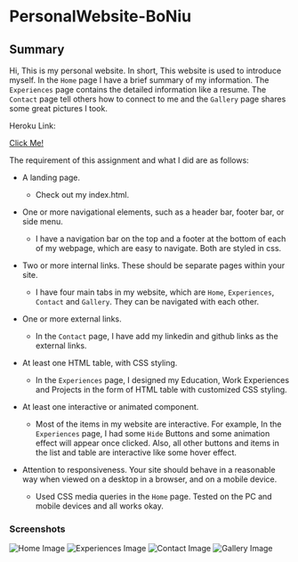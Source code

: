 # PersonalWebsite-BoNiu
## Summary

Hi, This is my personal website. In short, This website is used to introduce myself. In the `Home` page I have a brief summary of my information. The `Experiences` page contains the detailed information like a resume. The `Contact` page tell others how to connect to me and the `Gallery` page shares some great pictures I took.

Heroku Link:

[Click Me!](https://morning-brushlands-53903.herokuapp.com/)

The requirement of this assignment and what I did are as follows:

* A landing page. 
  * Check out my index.html.
* One or more navigational elements, such as a header bar, footer bar, or side menu.
  * I have a navigation bar on the top and a footer at the bottom of each of my webpage, which are easy to navigate. Both are styled in css.

* Two or more internal links. These should be separate pages within your site. 
  * I have four main tabs in my website, which are `Home`, `Experiences`, `Contact` and `Gallery`. They can be navigated with each other.
* One or more external links.
  * In the `Contact` page, I have add my linkedin and github links as the external links.
* At least one HTML table, with CSS styling. 
  * In the `Experiences` page, I designed my Education, Work Experiences and Projects in the form of HTML table with customized CSS styling.
* At least one interactive or animated component. 
  * Most of the items in my website are interactive. For example, In the `Experiences` page, I had some `Hide` Buttons and some animation effect will appear once clicked. Also, all other buttons and items in the list and table are interactive like some hover effect.
* Attention to responsiveness. Your site should behave in a reasonable way when viewed on a desktop in a browser, and on a mobile device. 
  * Used CSS media queries in the `Home` page. Tested on the PC and mobile devices and all works okay.


### Screenshots

![Home Image](https://github.ccs.neu.edu/NEU-CS5610-SU20/PersonalWebsite-BoNiu/blob/master/screenshots/home.png)
![Experiences Image](https://github.ccs.neu.edu/NEU-CS5610-SU20/PersonalWebsite-BoNiu/blob/master/screenshots/experiences.png)
![Contact Image](https://github.ccs.neu.edu/NEU-CS5610-SU20/PersonalWebsite-BoNiu/blob/master/screenshots/contact.png)
![Gallery Image](https://github.ccs.neu.edu/NEU-CS5610-SU20/PersonalWebsite-BoNiu/blob/master/screenshots/gallery.png)
